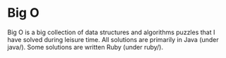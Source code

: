 Big O
=====

Big O is a big collection of data structures and algorithms puzzles that I have solved during leisure time. All solutions are primarily in Java (under java/). Some solutions are written Ruby (under ruby/).





